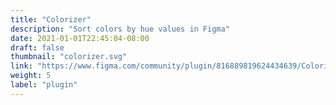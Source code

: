 ```yaml
---
title: "Colorizer"
description: "Sort colors by hue values in Figma"
date: 2021-01-01T22:45:04-08:00
draft: false
thumbnail: "colorizer.svg"
link: "https://www.figma.com/community/plugin/816889819624434639/Colorizer"
weight: 5
label: "plugin"
---
```


